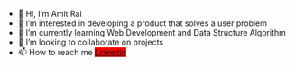 - 👋 Hi, I’m Amit Rai
- 👀 I’m interested in developing a product that solves a user problem
- 🌱 I’m currently learning Web Development and Data Structure Algorithm
- 💞️ I’m looking to collaborate on projects
- 📫 How to reach me <a href="https://www.linkedin.com/in/amitrai50/" style="background-color: red" class="button">Linkedin</a>

<!---
Amitrai011/Amitrai011 is a ✨ special ✨ repository because its `README.md` (this file) appears on your GitHub profile.
You can click the Preview link to take a look at your changes.
--->
